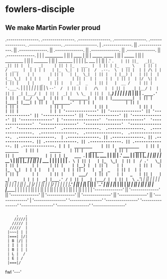 # fowlers-disciple
## We make Martin Fowler proud


 .----------------.  .----------------.  .----------------.  .----------------.  .----------------.  .----------------.  .----------------. 
| .--------------. || .--------------. || .--------------. || .--------------. || .--------------. || .--------------. || .--------------. |
| |  _________   | || |     ____     | || | _____  _____ | || |   _____      | || |  _________   | || |  _______     | || |    _______   | |
| | |_   ___  |  | || |   .'    `.   | || ||_   _||_   _|| || |  |_   _|     | || | |_   ___  |  | || | |_   __ \    | || |   /  ___  |  | |
| |   | |_  \_|  | || |  /  .--.  \  | || |  | | /\ | |  | || |    | |       | || |   | |_  \_|  | || |   | |__) |   | || |  |  (__ \_|  | |
| |   |  _|      | || |  | |    | |  | || |  | |/  \| |  | || |    | |   _   | || |   |  _|  _   | || |   |  __ /    | || |   '.___`-.   | |
| |  _| |_       | || |  \  `--'  /  | || |  |   /\   |  | || |   _| |__/ |  | || |  _| |___/ |  | || |  _| |  \ \_  | || |  |`\____) |  | |
| | |_____|      | || |   `.____.'   | || |  |__/  \__|  | || |  |________|  | || | |_________|  | || | |____| |___| | || |  |_______.'  | |
| |              | || |              | || |              | || |              | || |              | || |              | || |              | |
| '--------------' || '--------------' || '--------------' || '--------------' || '--------------' || '--------------' || '--------------' |
 '----------------'  '----------------'  '----------------'  '----------------'  '----------------'  '----------------'  '----------------' 
 .----------------.  .----------------.  .----------------.  .----------------.  .----------------.  .----------------.  .----------------. 
| .--------------. || .--------------. || .--------------. || .--------------. || .--------------. || .--------------. || .--------------. |
| |  ________    | || |  _________   | || |     ______   | || |     _____    | || |   ______     | || |   _____      | || |  _________   | |
| | |_   ___ `.  | || | |_   ___  |  | || |   .' ___  |  | || |    |_   _|   | || |  |_   __ \   | || |  |_   _|     | || | |_   ___  |  | |
| |   | |   `. \ | || |   | |_  \_|  | || |  / .'   \_|  | || |      | |     | || |    | |__) |  | || |    | |       | || |   | |_  \_|  | |
| |   | |    | | | || |   |  _|  _   | || |  | |         | || |      | |     | || |    |  ___/   | || |    | |   _   | || |   |  _|  _   | |
| |  _| |___.' / | || |  _| |___/ |  | || |  \ `.___.'\  | || |     _| |_    | || |   _| |_      | || |   _| |__/ |  | || |  _| |___/ |  | |
| | |________.'  | || | |_________|  | || |   `._____.'  | || |    |_____|   | || |  |_____|     | || |  |________|  | || | |_________|  | |
| |              | || |              | || |              | || |              | || |              | || |              | || |              | |
| '--------------' || '--------------' || '--------------' || '--------------' || '--------------' || '--------------' || '--------------' |
 '----------------'  '----------------'  '----------------'  '----------------'  '----------------'  '----------------'  '----------------' 



         ,   ,
        /////|
       ///// |
      /////  |
     |~~~| | |
     |===| |/|
     | B |/| |
     | I | | |
     | B | | |
     | L |  / 
     | E | /
     |===|/
fwl  '---'
